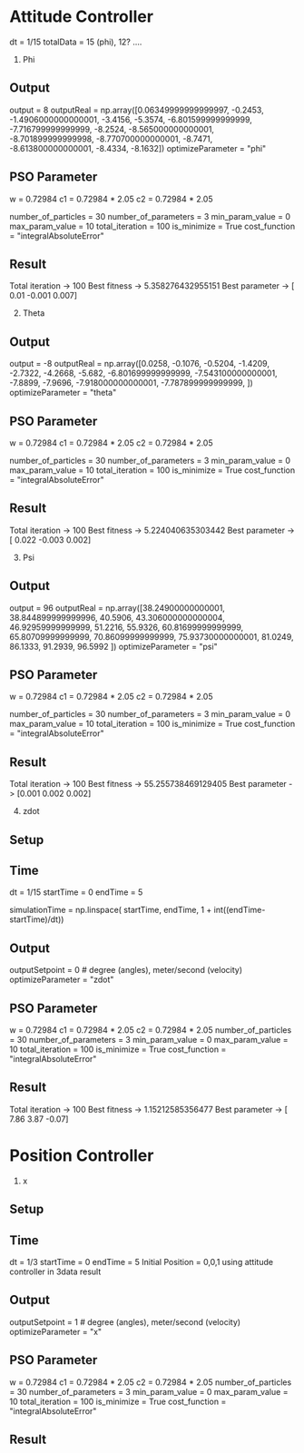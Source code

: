 # Attitude Controller

dt = 1/15
totalData = 15 (phi), 12? ....

1. Phi
## Output
output = 8
outputReal = np.array([0.06349999999999997, -0.2453, -1.4906000000000001, -3.4156, -5.3574,
    -6.801599999999999, -7.716799999999999, -8.2524, -8.565000000000001,
    -8.701899999999998, -8.770700000000001, -8.7471, -8.613800000000001,
    -8.4334, -8.1632])
optimizeParameter = "phi"

## PSO Parameter
w = 0.72984
c1 = 0.72984 * 2.05
c2 = 0.72984 * 2.05

number_of_particles = 30
number_of_parameters = 3
min_param_value = 0
max_param_value = 10
total_iteration = 100
is_minimize = True
cost_function = "integralAbsoluteError"

## Result
Total iteration ->  100
Best fitness ->  5.358276432955151
Best parameter ->  [ 0.01  -0.001  0.007]

2. Theta
## Output
output = -8
outputReal = np.array([0.0258,
    -0.1076,
    -0.5204,
    -1.4209,
    -2.7322,
    -4.2668,
    -5.682,
    -6.801699999999999,
    -7.543100000000001,
    -7.8899,
    -7.9696,
    -7.918000000000001,
    -7.787899999999999,
    ])
optimizeParameter = "theta"

## PSO Parameter
w = 0.72984
c1 = 0.72984 * 2.05
c2 = 0.72984 * 2.05

number_of_particles = 30
number_of_parameters = 3
min_param_value = 0
max_param_value = 10
total_iteration = 100
is_minimize = True
cost_function = "integralAbsoluteError"

## Result
Total iteration ->  100
Best fitness ->  5.224040635303442
Best parameter ->  [ 0.022 -0.003  0.002]

3. Psi
## Output
output = 96
outputReal = np.array([38.24900000000001,
    38.844899999999996,
    40.5906,
    43.306000000000004,
    46.92959999999999,
    51.2216,
    55.9326,
    60.81699999999999,
    65.80709999999999,
    70.86099999999999,
    75.93730000000001,
    81.0249,
    86.1333,
    91.2939,
    96.5992
    ])
optimizeParameter = "psi"

## PSO Parameter
w = 0.72984
c1 = 0.72984 * 2.05
c2 = 0.72984 * 2.05

number_of_particles = 30
number_of_parameters = 3
min_param_value = 0
max_param_value = 10
total_iteration = 100
is_minimize = True
cost_function = "integralAbsoluteError"

## Result 
Total iteration ->  100
Best fitness ->  55.255738469129405
Best parameter ->  [0.001 0.002 0.002]

4. zdot
## Setup
## Time
dt = 1/15
startTime = 0
endTime = 5

simulationTime = np.linspace(
    startTime, endTime, 1 + int((endTime-startTime)/dt))

## Output
outputSetpoint = 0  # degree (angles), meter/second (velocity)
optimizeParameter = "zdot"

## PSO Parameter
w = 0.72984
c1 = 0.72984 * 2.05
c2 = 0.72984 * 2.05
number_of_particles = 30
number_of_parameters = 3
min_param_value = 0
max_param_value = 10
total_iteration = 100
is_minimize = True
cost_function = "integralAbsoluteError"

## Result
Total iteration ->  100
Best fitness ->  1.15212585356477
Best parameter ->  [ 7.86  3.87 -0.07]

# Position Controller
1. x

## Setup
## Time
dt = 1/3
startTime = 0
endTime = 5
Initial Position = 0,0,1 using attitude controller in 3data result

## Output
outputSetpoint = 1  # degree (angles), meter/second (velocity)
optimizeParameter = "x"

## PSO Parameter
w = 0.72984
c1 = 0.72984 * 2.05
c2 = 0.72984 * 2.05
number_of_particles = 30
number_of_parameters = 3
min_param_value = 0
max_param_value = 10
total_iteration = 100
is_minimize = True
cost_function = "integralAbsoluteError"

## Result
